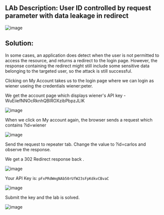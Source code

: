 ## LAb Description: User ID controlled by request parameter with data leakage in redirect

![image](https://github.com/jayshah17/PortSwiggerLabs/assets/76842630/1138a929-031b-40d4-b5ad-022963884674)
 
## Solution:

In some cases, an application does detect when the user is not permitted to access the resource, and returns a redirect to the login page. However, the response containing the redirect might still include some sensitive data belonging to the targeted user, so the attack is still successful.

Clicking on My Account takes us to the login page where we can login as wiener useing the credentials wiener:peter.

We get the account page which displays wiener's API key - WuEiiefNNOcRknhQBlROXzibPbpzJLIK

![image](https://github.com/jayshah17/PortSwiggerLabs/assets/76842630/d7d22c47-62b7-440f-834d-0815be21cf77)

When we click on My account again, the browser sends a request which contains ?id=wiener

![image](https://github.com/jayshah17/PortSwiggerLabs/assets/76842630/87b06dff-eb2d-4715-b91c-98d2bc19e1da)

Send the request to repeater tab. Change the value to ?id=carlos and observe the response.

We get a 302 Redirect response back .

![image](https://github.com/jayshah17/PortSwiggerLabs/assets/76842630/3ec8b2c6-54d6-4872-b99f-d599344fb7a5)

Your API Key is: `pFxPRdWmgNAb50rUfW23sFpKdkvCBvaC`

![image](https://github.com/jayshah17/PortSwiggerLabs/assets/76842630/612b1a23-908c-492c-8b7e-8b27dcb7dcf5)

Submit the key and the lab is solved.

![image](https://github.com/jayshah17/PortSwiggerLabs/assets/76842630/aafc484c-3253-4c78-8059-ed2627d8bd50)
